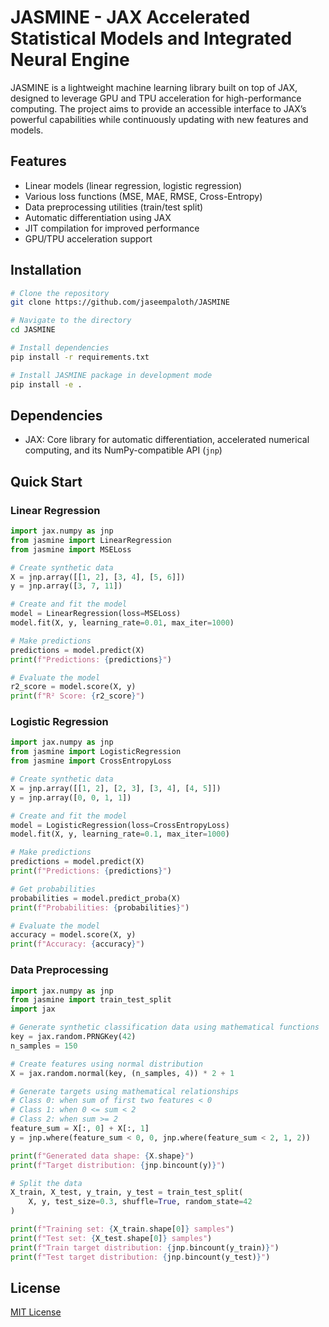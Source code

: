 # JASMINE - JAX Accelerated Statistical Models and Integrated Neural Engine

JASMINE is a lightweight machine learning library built on top of JAX, designed to leverage GPU and TPU acceleration for high-performance computing. The project aims to provide an accessible interface to JAX’s powerful capabilities while continuously updating with new features and models.

## Features

- Linear models (linear regression, logistic regression)
- Various loss functions (MSE, MAE, RMSE, Cross-Entropy)
- Data preprocessing utilities (train/test split)
- Automatic differentiation using JAX
- JIT compilation for improved performance
- GPU/TPU acceleration support

## Installation

```bash
# Clone the repository
git clone https://github.com/jaseempaloth/JASMINE

# Navigate to the directory
cd JASMINE

# Install dependencies
pip install -r requirements.txt

# Install JASMINE package in development mode
pip install -e .
```

## Dependencies

- JAX: Core library for automatic differentiation, accelerated numerical computing, and its NumPy-compatible API (`jnp`)

## Quick Start

### Linear Regression

```python
import jax.numpy as jnp
from jasmine import LinearRegression
from jasmine import MSELoss

# Create synthetic data
X = jnp.array([[1, 2], [3, 4], [5, 6]])
y = jnp.array([3, 7, 11])

# Create and fit the model
model = LinearRegression(loss=MSELoss)
model.fit(X, y, learning_rate=0.01, max_iter=1000)

# Make predictions
predictions = model.predict(X)
print(f"Predictions: {predictions}")

# Evaluate the model
r2_score = model.score(X, y)
print(f"R² Score: {r2_score}")
```

### Logistic Regression

```python
import jax.numpy as jnp
from jasmine import LogisticRegression
from jasmine import CrossEntropyLoss

# Create synthetic data
X = jnp.array([[1, 2], [2, 3], [3, 4], [4, 5]])
y = jnp.array([0, 0, 1, 1])

# Create and fit the model
model = LogisticRegression(loss=CrossEntropyLoss)
model.fit(X, y, learning_rate=0.1, max_iter=1000)

# Make predictions
predictions = model.predict(X)
print(f"Predictions: {predictions}")

# Get probabilities
probabilities = model.predict_proba(X)
print(f"Probabilities: {probabilities}")

# Evaluate the model
accuracy = model.score(X, y)
print(f"Accuracy: {accuracy}")
```

### Data Preprocessing

```python
import jax.numpy as jnp
from jasmine import train_test_split
import jax

# Generate synthetic classification data using mathematical functions
key = jax.random.PRNGKey(42)
n_samples = 150

# Create features using normal distribution
X = jax.random.normal(key, (n_samples, 4)) * 2 + 1

# Generate targets using mathematical relationships
# Class 0: when sum of first two features < 0
# Class 1: when 0 <= sum < 2
# Class 2: when sum >= 2
feature_sum = X[:, 0] + X[:, 1]
y = jnp.where(feature_sum < 0, 0, jnp.where(feature_sum < 2, 1, 2))

print(f"Generated data shape: {X.shape}")
print(f"Target distribution: {jnp.bincount(y)}")

# Split the data
X_train, X_test, y_train, y_test = train_test_split(
    X, y, test_size=0.3, shuffle=True, random_state=42
)

print(f"Training set: {X_train.shape[0]} samples")
print(f"Test set: {X_test.shape[0]} samples")
print(f"Train target distribution: {jnp.bincount(y_train)}")
print(f"Test target distribution: {jnp.bincount(y_test)}")
```

## License

[MIT License](LICENSE)
